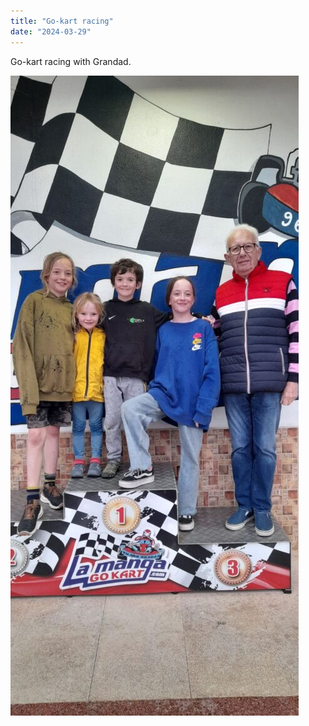 ```yaml
---
title: "Go-kart racing"
date: "2024-03-29"
---
```


Go-kart racing with Grandad.

![](images/20240330_1914223015375444925403437-461x1024.jpg)
